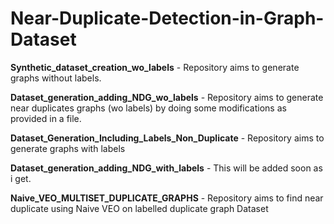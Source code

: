 # Near-Duplicate-Detection-in-Graph-Dataset

**Synthetic_dataset_creation_wo_labels** - Repository aims to generate graphs without labels.

**Dataset_generation_adding_NDG_wo_labels** - Repository aims to generate near duplicates graphs (wo labels) by doing some modifications as provided in a file.

**Dataset_Generation_Including_Labels_Non_Duplicate** - Repository aims to generate graphs with labels

**Dataset_generation_adding_NDG_with_labels** - This will be added soon as i get.

**Naive_VEO_MULTISET_DUPLICATE_GRAPHS** - Repository aims to find near duplicate using Naive VEO on labelled duplicate graph Dataset
